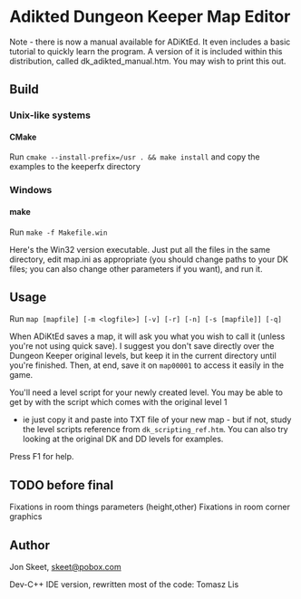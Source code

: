 # Adikted Dungeon Keeper Map Editor

Note - there is now a manual available for ADiKtEd.
It even includes a basic tutorial to quickly learn the program.
A version of it is included within this distribution,
called dk_adikted_manual.htm. You may wish to print this out.
## Build

### Unix-like systems

#### CMake

Run 
`cmake --install-prefix=/usr . && make install`
and copy the examples to the keeperfx directory

### Windows

#### make

Run `make -f Makefile.win`

Here's the Win32 version executable. Just put all the
files in the same directory, edit map.ini as appropriate (you should
change paths to your DK files; you can also change other parameters
if you want), and run it.

## Usage

Run `map [mapfile] [-m <logfile>] [-v] [-r] [-n] [-s [mapfile]] [-q]`

When ADiKtEd saves a map, it will ask you what you wish to call it
(unless you're not using quick save). I suggest you don't save
directly over the Dungeon Keeper original levels, but keep it
in the current directory until you're finished.
Then, at end, save it on `map00001` to access it easily in the game.

You'll need a level script for your newly created level. You may be
able to get by with the script which comes with the original level 1
- ie just copy it and paste into TXT file of your new map - but
if not, study the level scripts reference from `dk_scripting_ref.htm`.
You can also try looking at the original DK and DD levels for examples.

Press F1 for help.

## TODO before final
 Fixations in room things parameters (height,other)
 Fixations in room corner graphics

## Author
 Jon Skeet, skeet@pobox.com

Dev-C++ IDE version,
rewritten most of the code:
 Tomasz Lis

